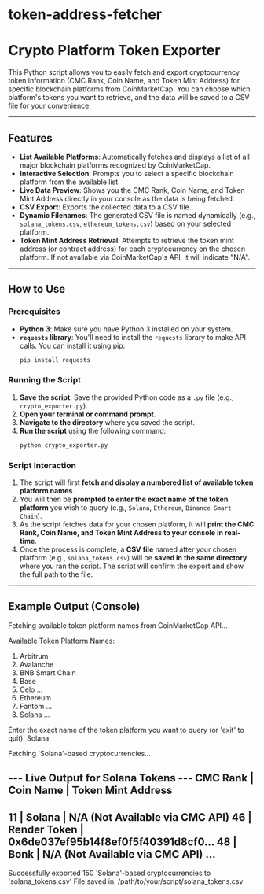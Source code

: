 # token-address-fetcher

# Crypto Platform Token Exporter

This Python script allows you to easily fetch and export cryptocurrency token information (CMC Rank, Coin Name, and Token Mint Address) for specific blockchain platforms from CoinMarketCap. You can choose which platform's tokens you want to retrieve, and the data will be saved to a CSV file for your convenience.

---
## Features

* **List Available Platforms**: Automatically fetches and displays a list of all major blockchain platforms recognized by CoinMarketCap.
* **Interactive Selection**: Prompts you to select a specific blockchain platform from the available list.
* **Live Data Preview**: Shows you the CMC Rank, Coin Name, and Token Mint Address directly in your console as the data is being fetched.
* **CSV Export**: Exports the collected data to a CSV file.
* **Dynamic Filenames**: The generated CSV file is named dynamically (e.g., `solana_tokens.csv`, `ethereum_tokens.csv`) based on your selected platform.
* **Token Mint Address Retrieval**: Attempts to retrieve the token mint address (or contract address) for each cryptocurrency on the chosen platform. If not available via CoinMarketCap's API, it will indicate "N/A".

---
## How to Use

### Prerequisites

* **Python 3**: Make sure you have Python 3 installed on your system.
* **`requests` library**: You'll need to install the `requests` library to make API calls. You can install it using pip:
    ```bash
    pip install requests
    ```

### Running the Script

1.  **Save the script**: Save the provided Python code as a `.py` file (e.g., `crypto_exporter.py`).
2.  **Open your terminal or command prompt**.
3.  **Navigate to the directory** where you saved the script.
4.  **Run the script** using the following command:
    ```bash
    python crypto_exporter.py
    ```

### Script Interaction

1.  The script will first **fetch and display a numbered list of available token platform names**.
2.  You will then be **prompted to enter the exact name of the token platform** you wish to query (e.g., `Solana`, `Ethereum`, `Binance Smart Chain`).
3.  As the script fetches data for your chosen platform, it will **print the CMC Rank, Coin Name, and Token Mint Address to your console in real-time**.
4.  Once the process is complete, a **CSV file** named after your chosen platform (e.g., `solana_tokens.csv`) will be **saved in the same directory** where you ran the script. The script will confirm the export and show the full path to the file.

---
## Example Output (Console)

Fetching available token platform names from CoinMarketCap API...

Available Token Platform Names:
  1. Arbitrum
  2. Avalanche
  3. BNB Smart Chain
  4. Base
  5. Celo
  ...
  15. Ethereum
  16. Fantom
  ...
  30. Solana
  ...

Enter the exact name of the token platform you want to query (or 'exit' to quit): Solana

Fetching 'Solana'-based cryptocurrencies...

--- Live Output for Solana Tokens ---
CMC Rank  | Coin Name                    | Token Mint Address
--------------------------------------------------------------------------------
11        | Solana                       | N/A (Not Available via CMC API)
46        | Render Token                 | 0x6de037ef95b14f8ef0f5f40391d8cf0...
48        | Bonk                         | N/A (Not Available via CMC API)
...
--------------------------------------------------------------------------------

Successfully exported 150 'Solana'-based cryptocurrencies to 'solana_tokens.csv'
File saved in: /path/to/your/script/solana_tokens.csv
